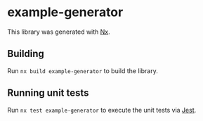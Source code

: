 # example-generator

This library was generated with [Nx](https://nx.dev).

## Building

Run `nx build example-generator` to build the library.

## Running unit tests

Run `nx test example-generator` to execute the unit tests via [Jest](https://jestjs.io).
